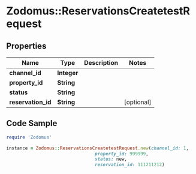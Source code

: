 # Zodomus::ReservationsCreatetestRequest

## Properties

Name | Type | Description | Notes
------------ | ------------- | ------------- | -------------
**channel_id** | **Integer** |  | 
**property_id** | **String** |  | 
**status** | **String** |  | 
**reservation_id** | **String** |  | [optional] 

## Code Sample

```ruby
require 'Zodomus'

instance = Zodomus::ReservationsCreatetestRequest.new(channel_id: 1,
                                 property_id: 999999,
                                 status: new,
                                 reservation_id: 111211212)
```


